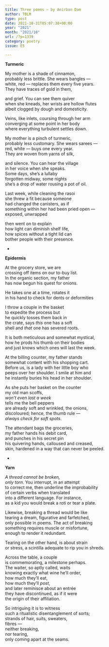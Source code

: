 ```yaml
---
title: Three poems – by Anirban Dam
author: TBLM
type: post
date: 2021-10-31T05:07:38+00:00
year: "2021"
month: "2021/10"
url: /?p=1339
category: poetry
issue: E5

---
```

**Turmeric**

My mother is a shade of cinnamon,  
probably less brittle. She wears bangles —  
white, red — replaces them every five years.  
They have traces of gold in them,

and grief. You can see them quiver  
when she kneads, her wrists are hollow flutes  
albeit clogged by dough and domesticity.

Veins, like inlets, coursing through her arm  
converging at some point in her body  
where everything turbulent settles down.

My mother is a pinch of turmeric,  
probably less customary. She wears sarees —  
red, white — buys one every year.  
They are woven from yarns of silk,

and silence. You can hear the village  
in her voice when she speaks.  
Some days, she’s a lullaby  
forgotten midway, some nights  
she’s a drop of water rousing a pot of oil.

Last week, while cleaning the rasoi  
she threw a fit because someone  
had changed the canisters, as if  
something within her had been pried open —  
exposed, unwrapped

then went on to explain  
how light can diminish shelf life,  
how spices without a tight lid can  
bother people with their presence.

*

**Epidermis**

At the grocery store, we are  
crossing off items on our to-buy list.  
In the organic section, my father  
has now begun his quest for onions.

He takes one at a time, rotates it  
in his hand to check for dents or deformities

I throw a couple in the basket  
to expedite the process but  
he quickly tosses them back in  
the crate, says _this_ one has a soft  
shell and _that_ one has severed roots.

It is both meticulous and somewhat mystical,  
how he prods his thumb on their bodies  
and just knows which ones will last the week.

At the billing counter, my father stands  
somewhat content with his shopping cart.  
Before us, is a lady with her little boy who  
peeps over her shoulder. I smile at him and  
he instantly buries his head in her shoulder.

As she puts her basket on the counter  
my old man scoffs,  
_won&#8217;t even last a week_  
tells me the bell peppers  
are already soft and wrinkled, the onions,  
discoloured; hence, the thumb rule —  
_always check for soft spots_.

The attendant bags the groceries,  
my father hands his debit card,  
and punches in his secret pin  
his quivering hands, calloused and creased,  
skin, hardened in a way that can never be peeled.

*

**Yarn**

_A thread cannot be broken,  
only torn_. You interrupt, in an attempt  
to correct me, then underline the improbability  
of certain verbs when translated  
into a different language. For instance,  
as a kid you would break a roti or tear a plate.

Likewise, breaking a thread would be like  
tearing a dream, figurative and farfetched,  
only possible in poems. The act of breaking  
something requires muscle or misfortune,  
enough to render it redundant.

Tearing on the other hand, is about strain  
or stress, a scintilla adequate to rip you in shreds.

Across the table, a couple  
is commemorating, a milestone perhaps.  
The waiter, so aptly called, waits  
knowing exactly what wine he’ll order,  
how much they’ll eat,  
how much they’ll _post_,  
and later reminisce about an entrée  
they have discontinued, as if it were  
the origin of their affiliation.

So intriguing it is to witness  
such a ritualistic disentanglement of sorts;  
strands of hair, suits, sweaters,  
fibres —  
neither breaking,  
nor tearing,  
only coming apart at the seams.
